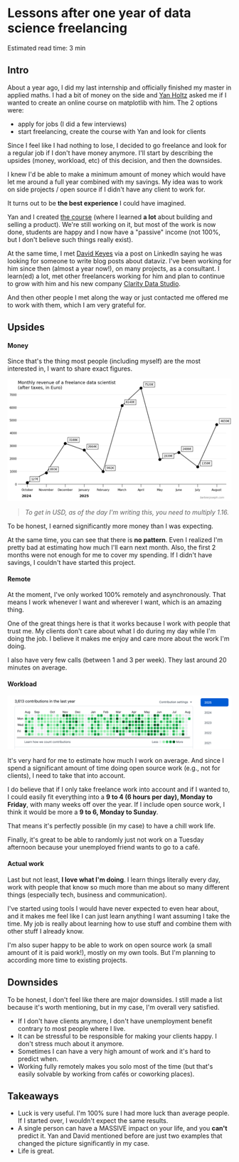 # Lessons after one year of data science freelancing

<div class="read-time">

Estimated read time: 3 min

</div>

## Intro

About a year ago, I did my last internship and officially finished my master in applied maths. I had a bit of money on the side and [Yan Holtz](https://www.yan-holtz.com/) asked me if I wanted to create an online course on matplotlib with him. The 2 options were:

- apply for jobs (I did a few interviews)
- start freelancing, create the course with Yan and look for clients

Since I feel like I had nothing to lose, I decided to go freelance and look for a regular job if I don't have money anymore. I'll start by describing the upsides (money, workload, etc) of this decision, and then the downsides.

I knew I'd be able to make a minimum amount of money which would have let me around a full year combined with my savings. My idea was to work on side projects / open source if I didn't have any client to work for.

It turns out to be **the best experience** I could have imagined.

Yan and I created [the course](https://www.matplotlib-journey.com/) (where I learned **a lot** about building and selling a product). We're still working on it, but most of the work is now done, students are happy and I now have a "passive" income (not 100%, but I don't believe such things really exist).

At the same time, I met [David Keyes](https://dgkeyes.com/) via a post on LinkedIn saying he was looking for someone to write blog posts about dataviz. I've been working for him since then (almost a year now!), on many projects, as a consultant. I learn(ed) a lot, met other freelancers working for him and plan to continue to grow with him and his new company [Clarity Data Studio](https://claritydatastudio.com/).

And then other people I met along the way or just contacted me offered me to work with them, which I am very grateful for.

## Upsides

#### Money

Since that's the thing most people (including myself) are the most interested in, I want to share exact figures.

![](../img/revenue-freelance.png)

> _To get in USD, as of the day I'm writing this, you need to multiply 1.16._

To be honest, I earned significantly more money than I was expecting.

At the same time, you can see that there is **no pattern**. Even I realized I'm pretty bad at estimating how much I'll earn next month. Also, the first 2 months were not enough for me to cover my spending. If I didn't have savings, I couldn't have started this project.

#### Remote

At the moment, I've only worked 100% remotely and asynchronously. That means I work whenever I want and wherever I want, which is an amazing thing.

One of the great things here is that it works because I work with people that trust me. My clients don't care about what I do during my day while I'm doing the job. I believe it makes me enjoy and care more about the work I'm doing.

I also have very few calls (between 1 and 3 per week). They last around 20 minutes on average.

#### Workload

![](../img/contrib-github.png)

It's very hard for me to estimate how much I work on average. And since I spend a significant amount of time doing open source work (e.g., not for clients), I need to take that into account.

I do believe that if I only take freelance work into account and if I wanted to, I could easily fit everything into a **9 to 4 (6 hours per day), Monday to Friday**, with many weeks off over the year. If I include open source work, I think it would be more a **9 to 6, Monday to Sunday**.

That means it's perfectly possible (in my case) to have a chill work life.

Finally, it's great to be able to randomly just not work on a Tuesday afternoon because your unemployed friend wants to go to a café.

#### Actual work

Last but not least, **I love what I'm doing**. I learn things literally every day, work with people that know so much more than me about so many different things (especially tech, business and communication).

I've started using tools I would have never expected to even hear about, and it makes me feel like I can just learn anything I want assuming I take the time. My job is really about learning how to use stuff and combine them with other stuff I already know.

I'm also super happy to be able to work on open source work (a small amount of it is paid work!), mostly on my own tools. But I'm planning to according more time to existing projects.

## Downsides

To be honest, I don't feel like there are major downsides. I still made a list because it's worth mentioning, but in my case, I'm overall very satisfied.

- If I don't have clients anymore, I don't have unemployment benefit contrary to most people where I live.
- It can be stressful to be responsible for making your clients happy. I don't stress much about it anymore.
- Sometimes I can have a very high amount of work and it's hard to predict when.
- Working fully remotely makes you solo most of the time (but that's easily solvable by working from cafés or coworking places).

## Takeaways

- Luck is very useful. I'm 100% sure I had more luck than average people. If I started over, I wouldn't expect the same results.
- A single person can have a MASSIVE impact on your life, and you **can't** predict it. Yan and David mentioned before are just two examples that changed the picture significantly in my case.
- Life is great.

<br>
